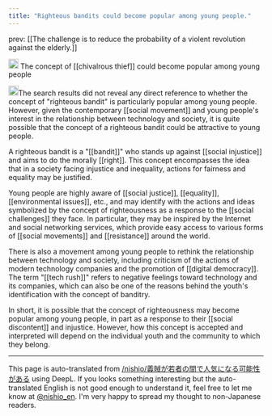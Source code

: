 ```yaml
---
title: "Righteous bandits could become popular among young people."
---
```


prev:  [[The challenge is to reduce the probability of a violent revolution against the elderly.]]

<img src='https://scrapbox.io/api/pages/nishio-en/nishio/icon' alt='nishio.icon' height="19.5"/> The concept of [[chivalrous thief]] could become popular among young people

<img src='https://scrapbox.io/api/pages/nishio-en/⿻Plurality Assistant/icon' alt='⿻Plurality Assistant.icon' height="19.5"/>The search results did not reveal any direct reference to whether the concept of "righteous bandit" is particularly popular among young people. However, given the contemporary [[social movement]] and young people's interest in the relationship between technology and society, it is quite possible that the concept of a righteous bandit could be attractive to young people.

A righteous bandit is a "[[bandit]]" who stands up against [[social injustice]] and aims to do the morally [[right]]. This concept encompasses the idea that in a society facing injustice and inequality, actions for fairness and equality may be justified.

Young people are highly aware of [[social justice]], [[equality]], [[environmental issues]], etc., and may identify with the actions and ideas symbolized by the concept of righteousness as a response to the [[social challenges]] they face. In particular, they may be inspired by the Internet and social networking services, which provide easy access to various forms of [[social movements]] and [[resistance]] around the world.

There is also a movement among young people to rethink the relationship between technology and society, including criticism of the actions of modern technology companies and the promotion of [[digital democracy]]. The term "[[tech rush]]" refers to negative feelings toward technology and its companies, which can also be one of the reasons behind the youth's identification with the concept of banditry.

In short, it is possible that the concept of righteousness may become popular among young people, in part as a response to their [[social discontent]] and injustice. However, how this concept is accepted and interpreted will depend on the individual youth and the community to which they belong.



---
This page is auto-translated from [/nishio/義賊が若者の間で人気になる可能性がある](https://scrapbox.io/nishio/義賊が若者の間で人気になる可能性がある) using DeepL. If you looks something interesting but the auto-translated English is not good enough to understand it, feel free to let me know at [@nishio_en](https://twitter.com/nishio_en). I'm very happy to spread my thought to non-Japanese readers.